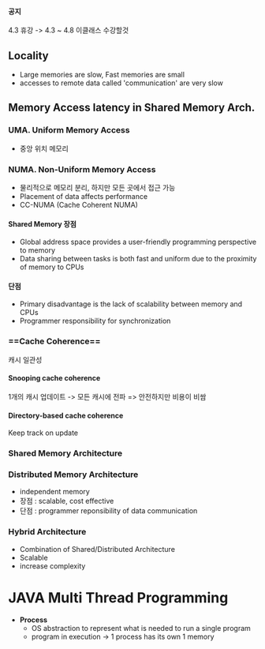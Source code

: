 #### 공지
4.3 휴강 -> 4.3 ~ 4.8 이클래스 수강할것

## Locality
- Large memories are slow, Fast memories are small
- accesses to remote data called 'communication' are very slow
## Memory Access latency in Shared Memory Arch.
### UMA. Uniform Memory Access
- 중앙 위치 메모리
### NUMA. Non-Uniform Memory Access
- 물리적으로 메모리 분리, 하지만 모든 곳에서 접근 가능
- Placement of data affects performance
- CC-NUMA (Cache Coherent NUMA)
#### Shared Memory 장점
- Global address space provides a user-friendly programming perspective to memory
- Data sharing between tasks is both fast and uniform due to the proximity of memory to CPUs
#### 단점
- Primary disadvantage is the lack of scalability between memory and CPUs
- Programmer responsibility for synchronization
### ==Cache Coherence==
캐시 일관성
#### Snooping cache coherence
1개의 캐시 업데이트 -> 모든 캐시에 전파 => 안전하지만 비용이 비쌈
#### Directory-based cache coherence
Keep track on update
### Shared Memory Architecture

### Distributed Memory Architecture
- independent memory
- 장점 : scalable, cost effective
- 단점 : programmer reponsibility of data communication
### Hybrid Architecture
- Combination of Shared/Distributed Architecture
- Scalable
- increase complexity
# JAVA Multi Thread Programming
- **Process**
  - OS abstraction to represent what is needed to run a single program
  - program in execution -> 1 process has its own 1 memory
